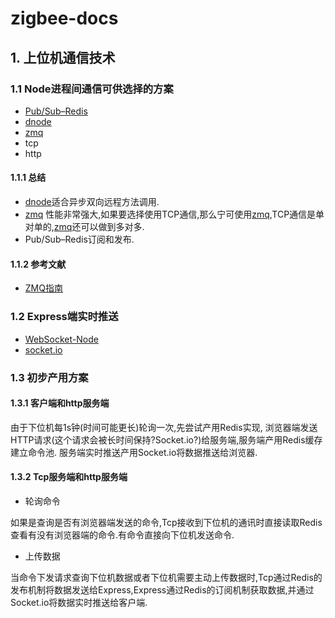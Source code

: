 # zigbee-docs


## 1. 上位机通信技术

### 1.1 Node进程间通信可供选择的方案

- [Pub/Sub–Redis](http://redis.io/topics/pubsub)
- [dnode](https://github.com/substack/dnode)
- [zmq](https://github.com/JustinTulloss/zeromq.node)
- tcp
- http

#### 1.1.1 总结
- [dnode](https://github.com/substack/dnode)适合异步双向远程方法调用.
- [zmq](https://github.com/JustinTulloss/zeromq.node)
性能非常强大,如果要选择使用TCP通信,那么宁可使用[zmq](https://github.com/JustinTulloss/zeromq.node),TCP通信是单对单的,[zmq](https://github.com/JustinTulloss/zeromq.node)还可以做到多对多.
- Pub/Sub–Redis订阅和发布.




#### 1.1.2 参考文献
- [ZMQ指南](https://github.com/anjuke/zguide-cn)


### 1.2 Express端实时推送
- [WebSocket-Node](https://github.com/theturtle32/WebSocket-Node)
- [socket.io](https://github.com/socketio/socket.io)



### 1.3 初步产用方案

#### 1.3.1 客户端和http服务端

由于下位机每1s钟(时间可能更长)轮询一次,先尝试产用Redis实现, 浏览器端发送HTTP请求(这个请求会被长时间保持?Socket.io?)给服务端,服务端产用Redis缓存建立命令池. 服务端实时推送产用Socket.io将数据推送给浏览器.

#### 1.3.2 Tcp服务端和http服务端

- 轮询命令

如果是查询是否有浏览器端发送的命令,Tcp接收到下位机的通讯时直接读取Redis查看有没有浏览器端的命令.有命令直接向下位机发送命令.

- 上传数据

当命令下发请求查询下位机数据或者下位机需要主动上传数据时,Tcp通过Redis的发布机制将数据发送给Express,Express通过Redis的订阅机制获取数据,并通过Socket.io将数据实时推送给客户端.

